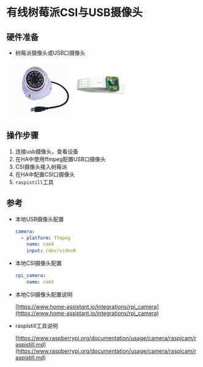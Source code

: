 # 有线树莓派CSI与USB摄像头

## 硬件准备

- 树莓派摄像头或USB口摄像头

    <img src="images/usbcam.jpg" width="30%"> <img src="images/rpicam.jpg" width="30%">

## 操作步骤

1. 连接usb摄像头，查看设备
2. 在HA中使用ffmpeg配置USB口摄像头
3. CSI摄像头接入树莓派
4. 在HA中配置CSI口摄像头
5. `raspistill`工具

## 参考

- 本地USB摄像头配置

    ```yaml
    camera:
      - platform: ffmpeg
        name: cam4
        input: /dev/video0
    ```

- 本地CSI摄像头配置

    ```yaml
    rpi_camera:
        name: cam5
    ```
- 本地CSI摄像头配置说明

    [https://www.home-assistant.io/integrations/rpi_camera](https://www.home-assistant.io/integrations/rpi_camera)

- raspistill工具说明

    [https://www.raspberrypi.org/documentation/usage/camera/raspicam/raspistill.md](https://www.raspberrypi.org/documentation/usage/camera/raspicam/raspistill.md)
